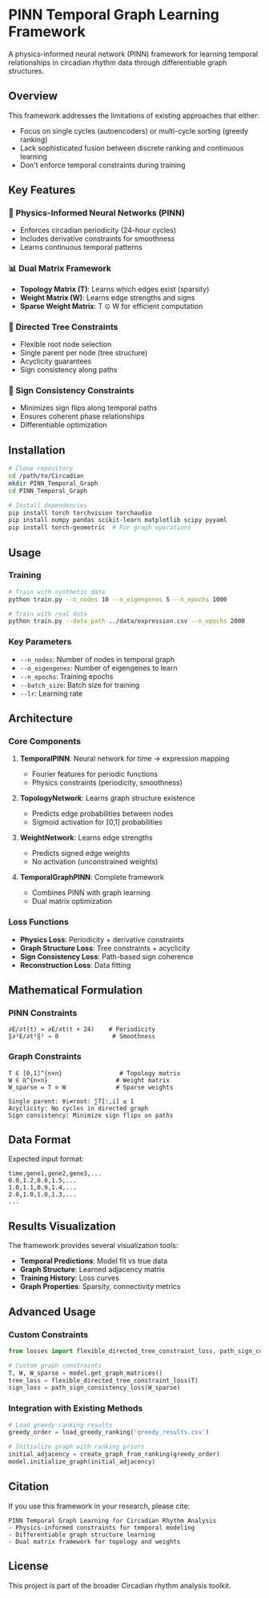 # PINN Temporal Graph Learning Framework

A physics-informed neural network (PINN) framework for learning temporal relationships in circadian rhythm data through differentiable graph structures.

## Overview

This framework addresses the limitations of existing approaches that either:
- Focus on single cycles (autoencoders) or multi-cycle sorting (greedy ranking)
- Lack sophisticated fusion between discrete ranking and continuous learning
- Don't enforce temporal constraints during training

## Key Features

### 🔬 Physics-Informed Neural Networks (PINN)
- Enforces circadian periodicity (24-hour cycles)
- Includes derivative constraints for smoothness
- Learns continuous temporal patterns

### 📊 Dual Matrix Framework
- **Topology Matrix (T)**: Learns which edges exist (sparsity)
- **Weight Matrix (W)**: Learns edge strengths and signs
- **Sparse Weight Matrix**: T ⊙ W for efficient computation

### 🌳 Directed Tree Constraints
- Flexible root node selection
- Single parent per node (tree structure)
- Acyclicity guarantees
- Sign consistency along paths

### 🎯 Sign Consistency Constraints
- Minimizes sign flips along temporal paths
- Ensures coherent phase relationships
- Differentiable optimization

## Installation

```bash
# Clone repository
cd /path/to/Circadian
mkdir PINN_Temporal_Graph
cd PINN_Temporal_Graph

# Install dependencies
pip install torch torchvision torchaudio
pip install numpy pandas scikit-learn matplotlib scipy pyyaml
pip install torch-geometric  # For graph operations
```

## Usage

### Training

```bash
# Train with synthetic data
python train.py --n_nodes 10 --n_eigengenes 5 --n_epochs 1000

# Train with real data
python train.py --data_path ../data/expression.csv --n_epochs 2000
```

### Key Parameters

- `--n_nodes`: Number of nodes in temporal graph
- `--n_eigengenes`: Number of eigengenes to learn
- `--n_epochs`: Training epochs
- `--batch_size`: Batch size for training
- `--lr`: Learning rate

## Architecture

### Core Components

1. **TemporalPINN**: Neural network for time → expression mapping
   - Fourier features for periodic functions
   - Physics constraints (periodicity, smoothness)

2. **TopologyNetwork**: Learns graph structure existence
   - Predicts edge probabilities between nodes
   - Sigmoid activation for [0,1] probabilities

3. **WeightNetwork**: Learns edge strengths
   - Predicts signed edge weights
   - No activation (unconstrained weights)

4. **TemporalGraphPINN**: Complete framework
   - Combines PINN with graph learning
   - Dual matrix optimization

### Loss Functions

- **Physics Loss**: Periodicity + derivative constraints
- **Graph Structure Loss**: Tree constraints + acyclicity
- **Sign Consistency Loss**: Path-based sign coherence
- **Reconstruction Loss**: Data fitting

## Mathematical Formulation

### PINN Constraints
```
∂E/∂t(t) ≈ ∂E/∂t(t + 24)    # Periodicity
‖∂²E/∂t²‖² → 0               # Smoothness
```

### Graph Constraints
```
T ∈ [0,1]^{n×n}                # Topology matrix
W ∈ ℝ^{n×n}                   # Weight matrix
W_sparse = T ⊙ W              # Sparse weights

Single parent: ∀i≠root: ∑T[:,i] ≤ 1
Acyclicity: No cycles in directed graph
Sign consistency: Minimize sign flips on paths
```

## Data Format

Expected input format:
```
time,gene1,gene2,gene3,...
0.0,1.2,0.8,1.5,...
1.0,1.1,0.9,1.4,...
2.0,1.0,1.0,1.3,...
...
```

## Results Visualization

The framework provides several visualization tools:

- **Temporal Predictions**: Model fit vs true data
- **Graph Structure**: Learned adjacency matrix
- **Training History**: Loss curves
- **Graph Properties**: Sparsity, connectivity metrics

## Advanced Usage

### Custom Constraints

```python
from losses import flexible_directed_tree_constraint_loss, path_sign_consistency_loss

# Custom graph constraints
T, W, W_sparse = model.get_graph_matrices()
tree_loss = flexible_directed_tree_constraint_loss(T)
sign_loss = path_sign_consistency_loss(W_sparse)
```

### Integration with Existing Methods

```python
# Load greedy ranking results
greedy_order = load_greedy_ranking('greedy_results.csv')

# Initialize graph with ranking priors
initial_adjacency = create_graph_from_ranking(greedy_order)
model.initialize_graph(initial_adjacency)
```

## Citation

If you use this framework in your research, please cite:

```
PINN Temporal Graph Learning for Circadian Rhythm Analysis
- Physics-informed constraints for temporal modeling
- Differentiable graph structure learning
- Dual matrix framework for topology and weights
```

## License

This project is part of the broader Circadian rhythm analysis toolkit.